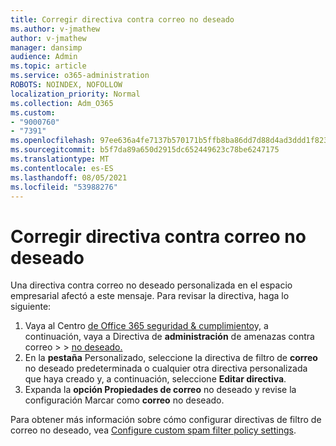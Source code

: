 ```yaml
---
title: Corregir directiva contra correo no deseado
ms.author: v-jmathew
author: v-jmathew
manager: dansimp
audience: Admin
ms.topic: article
ms.service: o365-administration
ROBOTS: NOINDEX, NOFOLLOW
localization_priority: Normal
ms.collection: Adm_O365
ms.custom:
- "9000760"
- "7391"
ms.openlocfilehash: 97ee636a4fe7137b570171b5ffb8ba86dd7d88d4ad3ddd1f823cfb3937c61c5b
ms.sourcegitcommit: b5f7da89a650d2915dc652449623c78be6247175
ms.translationtype: MT
ms.contentlocale: es-ES
ms.lasthandoff: 08/05/2021
ms.locfileid: "53988276"
---
```

# <a name="fix-anti-spam-policy"></a>Corregir directiva contra correo no deseado

Una directiva contra correo no deseado personalizada en el espacio empresarial afectó a este mensaje. Para revisar la directiva, haga lo siguiente:

1. Vaya al Centro [de Office 365 seguridad & cumplimiento](https://go.microsoft.com/fwlink/p/?linkid=2077143)y, a continuación, vaya a Directiva de **administración** de amenazas contra correo  >    >  [no deseado.](https://go.microsoft.com/fwlink/?linkid=2101518)
2. En la **pestaña** Personalizado, seleccione la directiva de filtro de **correo** no deseado predeterminada o cualquier otra directiva personalizada que haya creado y, a continuación, seleccione **Editar directiva**.
3. Expanda la **opción Propiedades de correo** no deseado y revise la configuración Marcar como **correo** no deseado.

Para obtener más información sobre cómo configurar directivas de filtro de correo no deseado, vea [Configure custom spam filter policy settings](https://go.microsoft.com/fwlink/?linkid=2101054).
